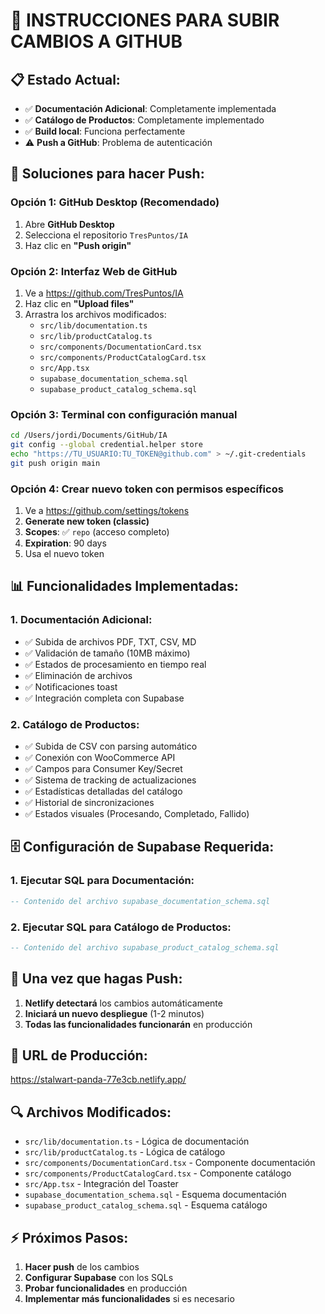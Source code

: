 # 🚀 INSTRUCCIONES PARA SUBIR CAMBIOS A GITHUB

## 📋 **Estado Actual:**
- ✅ **Documentación Adicional**: Completamente implementada
- ✅ **Catálogo de Productos**: Completamente implementado
- ✅ **Build local**: Funciona perfectamente
- ⚠️ **Push a GitHub**: Problema de autenticación

## 🔧 **Soluciones para hacer Push:**

### **Opción 1: GitHub Desktop (Recomendado)**
1. Abre **GitHub Desktop**
2. Selecciona el repositorio `TresPuntos/IA`
3. Haz clic en **"Push origin"**

### **Opción 2: Interfaz Web de GitHub**
1. Ve a https://github.com/TresPuntos/IA
2. Haz clic en **"Upload files"**
3. Arrastra los archivos modificados:
   - `src/lib/documentation.ts`
   - `src/lib/productCatalog.ts`
   - `src/components/DocumentationCard.tsx`
   - `src/components/ProductCatalogCard.tsx`
   - `src/App.tsx`
   - `supabase_documentation_schema.sql`
   - `supabase_product_catalog_schema.sql`

### **Opción 3: Terminal con configuración manual**
```bash
cd /Users/jordi/Documents/GitHub/IA
git config --global credential.helper store
echo "https://TU_USUARIO:TU_TOKEN@github.com" > ~/.git-credentials
git push origin main
```

### **Opción 4: Crear nuevo token con permisos específicos**
1. Ve a https://github.com/settings/tokens
2. **Generate new token (classic)**
3. **Scopes**: ✅ `repo` (acceso completo)
4. **Expiration**: 90 days
5. Usa el nuevo token

## 📊 **Funcionalidades Implementadas:**

### **1. Documentación Adicional:**
- ✅ Subida de archivos PDF, TXT, CSV, MD
- ✅ Validación de tamaño (10MB máximo)
- ✅ Estados de procesamiento en tiempo real
- ✅ Eliminación de archivos
- ✅ Notificaciones toast
- ✅ Integración completa con Supabase

### **2. Catálogo de Productos:**
- ✅ Subida de CSV con parsing automático
- ✅ Conexión con WooCommerce API
- ✅ Campos para Consumer Key/Secret
- ✅ Sistema de tracking de actualizaciones
- ✅ Estadísticas detalladas del catálogo
- ✅ Historial de sincronizaciones
- ✅ Estados visuales (Procesando, Completado, Fallido)

## 🗄️ **Configuración de Supabase Requerida:**

### **1. Ejecutar SQL para Documentación:**
```sql
-- Contenido del archivo supabase_documentation_schema.sql
```

### **2. Ejecutar SQL para Catálogo de Productos:**
```sql
-- Contenido del archivo supabase_product_catalog_schema.sql
```

## 🎯 **Una vez que hagas Push:**

1. **Netlify detectará** los cambios automáticamente
2. **Iniciará un nuevo despliegue** (1-2 minutos)
3. **Todas las funcionalidades funcionarán** en producción

## 📱 **URL de Producción:**
https://stalwart-panda-77e3cb.netlify.app/

## 🔍 **Archivos Modificados:**
- `src/lib/documentation.ts` - Lógica de documentación
- `src/lib/productCatalog.ts` - Lógica de catálogo
- `src/components/DocumentationCard.tsx` - Componente documentación
- `src/components/ProductCatalogCard.tsx` - Componente catálogo
- `src/App.tsx` - Integración del Toaster
- `supabase_documentation_schema.sql` - Esquema documentación
- `supabase_product_catalog_schema.sql` - Esquema catálogo

## ⚡ **Próximos Pasos:**
1. **Hacer push** de los cambios
2. **Configurar Supabase** con los SQLs
3. **Probar funcionalidades** en producción
4. **Implementar más funcionalidades** si es necesario
